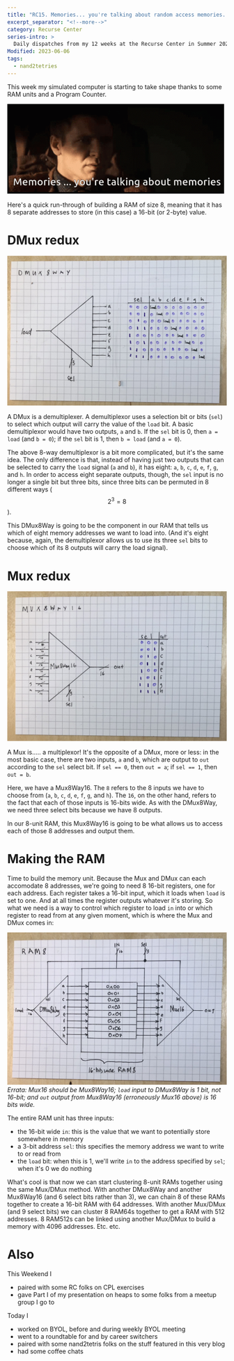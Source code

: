 ```yaml
---
title: "RC15. Memories... you're talking about random access memories..."
excerpt_separator: "<!--more-->"
category: Recurse Center
series-intro: >
  Daily dispatches from my 12 weeks at the Recurse Center in Summer 2023
Modified: 2023-06-06
tags:
  - nand2tetries
---
```


This week my simulated computer is starting to take shape thanks to some RAM units and a Program Counter.

![Memories](/assets/images/RC15_bladerunner.gif)

Here's a quick run-through of building a RAM of size 8, meaning that it has 8 separate addresses to store (in this case) a 16-bit (or 2-byte) value.

# DMux redux 

![DMux8Way](/assets/images/RC15_DMux8Way.jpg)

A DMux is a demultiplexer. A demultiplexor uses a selection bit or bits (`sel`) to select which output will carry the value of the `load` bit. A basic demultiplexor would have two outputs, `a` and `b`. If the `sel` bit is 0, then `a = load` (and `b = 0`); if the `sel` bit is 1, then `b = load` (and `a = 0`).

The above 8-way demultiplexor is a bit more complicated, but it's the same idea. The only difference is that, instead of having just two outputs that can be selected to carry the `load` signal (`a` and `b`), it has eight: `a`, `b`, `c`, `d`, `e`, `f`, `g`, and `h`. In order to access eight separate outputs, though, the `sel` input is no longer a single bit but three bits, since three bits can be permuted in 8 different ways ($$ 2^3 = 8 $$).

This DMux8Way is going to be the component in our RAM that tells us which of eight memory addresses we want to load into. (And it's eight because, again, the demultiplexor allows us to use its three `sel` bits to choose which of its 8 outputs will carry the load signal).


# Mux redux

![Overall pie](/assets/images/RC15_Mux8Way16.jpg)

A Mux is..... a multiplexor! It's the opposite of a DMux, more or less: in the most basic case, there are two inputs, `a` and `b`, which are output to `out` according to the `sel` select bit. If `sel == 0`, then `out = a`; if `sel == 1`, then `out = b`.

Here, we have a Mux8Way16. The `8` refers to the 8 inputs we have to choose from (`a`, `b`, `c`, `d`, `e`, `f`, `g`, and `h`). The `16`, on the other hand, refers to the fact that each of those inputs is 16-bits wide. As with the DMux8Way, we need three select bits because we have 8 outputs.

In our 8-unit RAM, this Mux8Way16 is going to be what allows us to access each of those 8 addresses and output them.

# Making the RAM

Time to build the memory unit. Because the Mux and DMux can each accomodate 8 addresses, we're going to need 8 16-bit registers, one for each address. Each register takes a 16-bit input, which it loads when `load` is set to one. And at all times the register outputs whatever it's storing. So what we need is a way to control which register to load `in` into or which register to read from at any given moment, which is where the Mux and DMux comes in:

![Overall pie](/assets/images/RC15_RAM8.jpg)
*Errata: Mux16 should be Mux8Way16; `load` input to DMux8Way is 1 bit, not 16-bit; and `out` output from Mux8Way16 (erroneously Mux16 above) is 16 bits wide.*

The entire RAM unit has three inputs: 
- the 16-bit wide `in`: this is the value that we want to potentially store somewhere in memory
- a 3-bit address `sel`: this specifies the memory address we want to write to or read from
- the `load` bit: when this is 1, we'll write `in` to the address specified by `sel`; when it's 0 we do nothing

What's cool is that now we can start clustering 8-unit RAMs together using the same Mux/DMux method. With another DMux8Way and another Mux8Way16 (and 6 select bits rather than 3), we can chain 8 of these RAMs together to create a 16-bit RAM with 64 addresses. With another Mux/DMux (and 9 select bits) we can cluster 8 RAM64s together to get a RAM with 512 addresses. 8 RAM512s can be linked using another Mux/DMux to build a memory with 4096 addresses. Etc. etc.


# Also

This Weekend I
- paired with some RC folks on CPL exercises
- gave Part I of my presentation on heaps to some folks from a meetup group I go to

Today I
- worked on BYOL, before and during weekly BYOL meeting
- went to a roundtable for and by career switchers
- paired with some nand2tetris folks on the stuff featured in this very blog
- had some coffee chats

